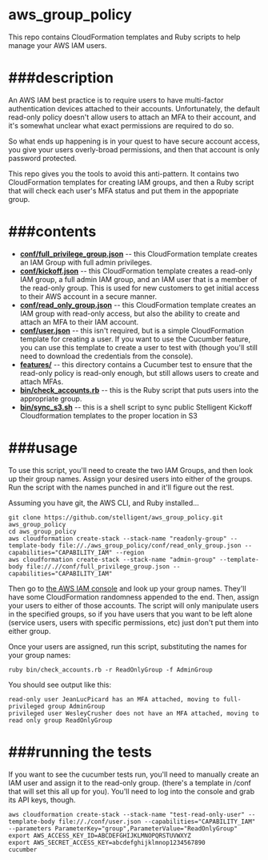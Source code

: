 # aws_group_policy

This repo contains CloudFormation templates and Ruby scripts to help manage your AWS IAM users.

###description
=============
An AWS IAM best practice is to require users to have multi-factor authentication devices attached to their accounts. Unfortunately, the default read-only policy doesn't allow users to attach an MFA to their account, and it's somewhat unclear what exact permissions are required to do so. 

So what ends up happening is in your quest to have secure account access, you give your users overly-broad permissions, and then that account is only password protected. 

This repo gives you the tools to avoid this anti-pattern. It contains two CloudFormation templates for creating IAM groups, and then a Ruby script that will check each user's MFA status and put them in the appopriate group.

###contents
========
* **[conf/full_privilege_group.json](https://github.com/stelligent/aws_group_policy/blob/master/conf/full_privilege_group.json)** -- this CloudFormation template creates an IAM Group with full admin privileges. 
* **[conf/kickoff.json](https://github.com/stelligent/aws_group_policy/blob/master/conf/kickoff.json)** -- this CloudFormation template creates a read-only IAM group, a full admin IAM group, and an IAM user that is a member of the read-only group. This is used for new customers to get initial access to their AWS account in a secure manner.
* **[conf/read_only_group.json](https://github.com/stelligent/aws_group_policy/blob/master/conf/read_only_group.json)** -- this CloudFormation template creates an IAM group with read-only access, but also the ability to create and attach an MFA to their IAM account.
* **[conf/user.json](https://github.com/stelligent/aws_group_policy/blob/master/conf/user.json)** -- this isn't required, but is a simple CloudFormation template for creating a user. If you want to use the Cucumber feature, you can use this template to create a user to test with (though you'll still need to download the credentials from the console).
* **[features/](https://github.com/stelligent/aws_group_policy/tree/master/features)** -- this directory contains a Cucumber test to ensure that the read-only policy is read-only enough, but still allows users to create and attach MFAs. 
* **[bin/check_accounts.rb](https://github.com/stelligent/aws_group_policy/blob/master/bin/check_accounts.rb)** -- this is the Ruby script that puts users into the appropriate group.
* **[bin/sync_s3.sh](https://github.com/stelligent/aws_group_policy/blob/master/bin/sync_s3.sh)** -- this is a shell script to sync public Stelligent Kickoff Cloudformation templates to the proper location in S3

###usage
=====
To use this script, you'll need to create the two IAM Groups, and then look up their group names. Assign your desired users into either of the groups. Run the script with the names punched in and it'll figure out the rest.

Assuming you have git, the AWS CLI, and Ruby installed...

    git clone https://github.com/stelligent/aws_group_policy.git aws_group_policy
    cd aws_group_policy
    aws cloudformation create-stack --stack-name "readonly-group" --template-body file://./aws_group_policy/conf/read_only_group.json --capabilities="CAPABILITY_IAM" --region 
    aws cloudformation create-stack --stack-name "admin-group" --template-body file://.//conf/full_privilege_group.json --capabilities="CAPABILITY_IAM" 

Then go to [the AWS IAM console](https://console.aws.amazon.com/iam) and look up your group names. They'll have some CloudFormation randomness appended to the end. Then, assign your users to either of those accounts. The script will only manipulate users in the specified groups, so if you have users that you want to be left alone (service users, users with specific permissions, etc) just don't put them into either group. 

Once your users are assigned, run this script, substituting the names for your group names:

    ruby bin/check_accounts.rb -r ReadOnlyGroup -f AdminGroup

You should see output like this:

    read-only user JeanLucPicard has an MFA attached, moving to full-privileged group AdminGroup
    privileged user WesleyCrusher does not have an MFA attached, moving to read only group ReadOnlyGroup

    
###running the tests
====
If you want to see the cucumber tests run, you'll need to manually create an IAM user and assign it to the read-only group. (there's a template in /conf that will set this all up for you).  You'll need to log into the console and grab its API keys, though.

    aws cloudformation create-stack --stack-name "test-read-only-user" --template-body file://./conf/user.json --capabilities="CAPABILITY_IAM" --parameters ParameterKey="group",ParameterValue="ReadOnlyGroup"
    export AWS_ACCESS_KEY_ID=ABCDEFGHIJKLMNOPQRSTUVWXYZ
    export AWS_SECRET_ACCESS_KEY=abcdefghijklmnop1234567890
    cucumber 
